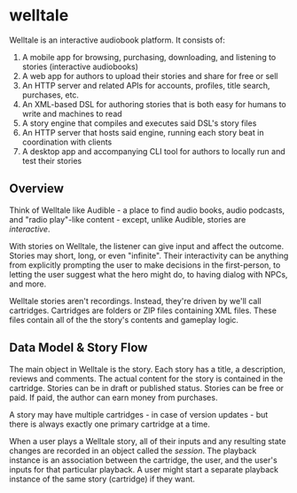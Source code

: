 # welltale

Welltale is an interactive audiobook platform. It consists of:

1. A mobile app for browsing, purchasing, downloading, and listening to stories (interactive audiobooks)
2. A web app for authors to upload their stories and share for free or sell
3. An HTTP server and related APIs for accounts, profiles, title search, purchases, etc.
4. An XML-based DSL for authoring stories that is both easy for humans to write and machines to read
5. A story engine that compiles and executes said DSL's story files
6. An HTTP server that hosts said engine, running each story beat in coordination with clients
7. A desktop app and accompanying CLI tool for authors to locally run and test their stories

## Overview

Think of Welltale like Audible - a place to find audio books, audio podcasts, and "radio play"-like content - except, unlike Audible, stories are _interactive_.

With stories on Welltale, the listener can give input and affect the outcome. Stories may short, long, or even "infinite". Their interactivity can be anything from explicitly prompting the user to make decisions in the first-person, to letting the user suggest what the hero might do, to having dialog with NPCs, and more.

Welltale stories aren't recordings. Instead, they're driven by we'll call cartridges. Cartridges are folders or ZIP files containing XML files. These files contain all of the the story's contents and gameplay logic.

## Data Model & Story Flow

The main object in Welltale is the story. Each story has a title, a description, reviews and comments. The actual content for the story is contained in the cartridge. Stories can be in draft or published status. Stories can be free or paid. If paid, the author can earn money from purchases.

A story may have multiple cartridges - in case of version updates - but there is always exactly one primary cartridge at a time.

When a user plays a Welltale story, all of their inputs and any resulting state changes are recorded in an object called the _session_. The playback instance is an association between the cartridge, the user, and the user's inputs for that particular playback. A user might start a separate playback instance of the same story (cartridge) if they want.
